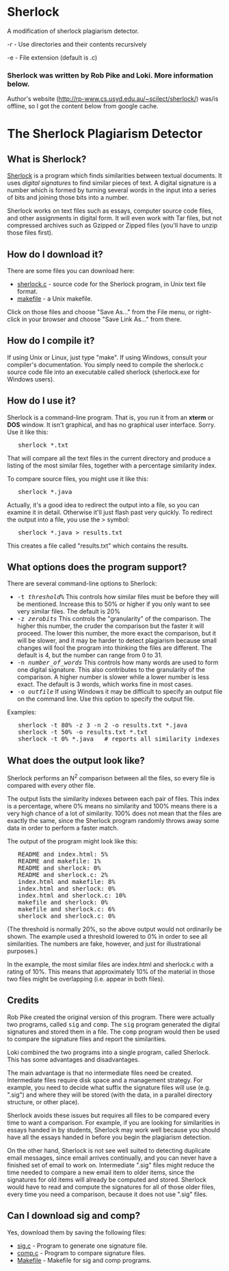 Sherlock
========

A modification of sherlock plagiarism detector.

-r - Use directories and their contents recursively

-e - File extension (default is .c)

### Sherlock was written by Rob Pike and Loki. More information below.

Author's website (http://rp-www.cs.usyd.edu.au/~scilect/sherlock/) was/is offline, so I got the content below from google cache.

# The Sherlock Plagiarism Detector

## What is Sherlock?

[Sherlock](sherlock.c) is a program which finds similarities between textual documents. It uses _digital signatures_ to find similar pieces of text. A digital signature is a number which is formed by turning several words in the input into a series of bits and joining those bits into a number.

Sherlock works on text files such as essays, computer source code files, and other assignments in digital form. It will even work with Tar files, but not compressed archives such as Gzipped or Zipped files (you'll have to unzip those files first).

## How do I download it?

There are some files you can download here:

*   [sherlock.c](sherlock.c) - source code for the Sherlock program, in Unix text file format.
*   [makefile](makefile) - a Unix makefile.

Click on those files and choose "Save As..." from the File menu, or right-click in your browser and choose "Save Link As..." from there.

## How do I compile it?

If using Unix or Linux, just type "make". If using Windows, consult your compiler's documentation. You simply need to compile the sherlock.c source code file into an executable called sherlock (sherlock.exe for Windows users).

## How do I use it?

Sherlock is a command-line program. That is, you run it from an **xterm** or **DOS** window. It isn't graphical, and has no graphical user interface. Sorry. Use it like this:

<pre>   sherlock *.txt
</pre>

That will compare all the text files in the current directory and produce a listing of the most similar files, together with a percentage similarity index.

To compare source files, you might use it like this:

<pre>   sherlock *.java
</pre>

Actually, it's a good idea to redirect the output into a file, so you can examine it in detail. Otherwise it'll just flash past very quickly. To redirect the output into a file, you use the > symbol:

<pre>   sherlock *.java > results.txt
</pre>

This creates a file called "results.txt" which contains the results.

## What options does the program support?

There are several command-line options to Sherlock:

*   <tt>-t _threshold%_</tt> This controls how similar files must be before they will be mentioned. Increase this to 50% or higher if you only want to see very similar files. The default is 20%
*   <tt>-z _zerobits_</tt> This controls the "granularity" of the comparison. The higher this number, the cruder the comparison but the faster it will proceed. The lower this number, the more exact the comparison, but it will be slower, and it may be harder to detect plagiarism because small changes will fool the program into thinking the files are different. The default is 4, but the number can range from 0 to 31.
*   <tt>-n _number_of_words_</tt> This controls how many words are used to form one digital signature. This also contributes to the granularity of the comparison. A higher number is slower while a lower number is less exact. The default is 3 words, which works fine in most cases.
*   <tt>-o _outfile_</tt> If using Windows it may be difficult to specify an output file on the command line. Use this option to specify the output file.

Examples:

<pre>   sherlock -t 80% -z 3 -n 2 -o results.txt *.java
   sherlock -t 50% -o results.txt *.txt
   sherlock -t 0% *.java   # reports all similarity indexes
</pre>

## What does the output look like?

Sherlock performs an N<sup>2</sup> comparison between all the files, so every file is compared with every other file.

The output lists the similarity indexes between each pair of files. This index is a percentage, where 0% means no similarity and 100% means there is a very high chance of a lot of similarity. 100% does not mean that the files are exactly the same, since the Sherlock program randomly throws away some data in order to perform a faster match.

The output of the program might look like this:

<pre>   README and index.html: 5%
   README and makefile: 1%
   README and sherlock: 0%
   README and sherlock.c: 2%
   index.html and makefile: 8%
   index.html and sherlock: 0%
   index.html and sherlock.c: 10%
   makefile and sherlock: 0%
   makefile and sherlock.c: 6%
   sherlock and sherlock.c: 0%
</pre>

(The threshold is normally 20%, so the above output would not ordinarily be shown. The example used a threshold lowered to 0% in order to see all similarities. The numbers are fake, however, and just for illustrational purposes.)

In the example, the most similar files are index.html and sherlock.c with a rating of 10%. This means that approximately 10% of the material in those two files might be overlapping (i.e. appear in both files).

## Credits

Rob Pike created the original version of this program. There were actually two programs, called <tt>sig</tt> and <tt>comp</tt>. The <tt>sig</tt> program generated the digital signatures and stored them in a file. The <tt>comp</tt> program would then be used to compare the signature files and report the similarities.

Loki combined the two programs into a single program, called Sherlock. This has some advantages and disadvantages.

The main advantage is that no intermediate files need be created. Intermediate files require disk space and a management strategy. For example, you need to decide what suffix the signature files will use (e.g. ".sig") and where they will be stored (with the data, in a parallel directory structure, or other place).

Sherlock avoids these issues but requires all files to be compared every time to want a comparison. For example, if you are looking for similarities in essays handed in by students, Sherlock may work well because you should have all the essays handed in before you begin the plagiarism detection.

On the other hand, Sherlock is not see well suited to detecting duplicate email messages, since email arrives continually, and you can never have a finished set of email to work on. Intermediate ".sig" files might reduce the time needed to compare a new email item to older items, since the signatures for old items will already be computed and stored. Sherlock would have to read and compute the signatures for all of those older files, every time you need a comparison, because it does not use ".sig" files.

## Can I download sig and comp?

Yes, download them by saving the following files:

*   [sig.c](original/sig.c) - Program to generate one signature file.
*   [comp.c](original/comp.c) - Program to compare signature files.
*   [Makefile](original/Makefile) - Makefile for sig and comp programs.
